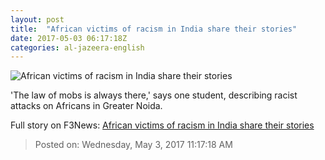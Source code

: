 ```yaml
---
layout: post
title:  "African victims of racism in India share their stories"
date: 2017-05-03 06:17:18Z
categories: al-jazeera-english
---
```


![African victims of racism in India share their stories](http://www.aljazeera.com/mritems/Images/2017/4/24/4bb0bc47fff142f68a5a9f9bd3efc2ef_18.jpg)

'The law of mobs is always there,' says one student, describing racist attacks on Africans in Greater Noida.


Full story on F3News: [African victims of racism in India share their stories](http://www.f3nws.com/n/2GrmaC)

> Posted on: Wednesday, May 3, 2017 11:17:18 AM
